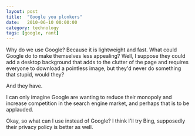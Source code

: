 ```yaml
---
layout: post
title:  "Google you plonkers"
date:   2010-06-10 00:00:00
category: technology
tags: [google, rant]
---
```


Why do we use Google?  Because it is lightweight and fast.  What could Google do to make themselves less appealing?  Well, I suppose they could add a desktop background that adds to the clutter of the page and requires everyone to download a pointless image, but they'd never do something that stupid, would they?

And they have.

<!--more-->

I can only imagine Google are wanting to reduce their monopoly and increase competition in the search engine market, and perhaps that is to be applauded.

Okay, so what can I use instead of Google?  I think I'll try Bing, supposedly their privacy policy is better as well.

